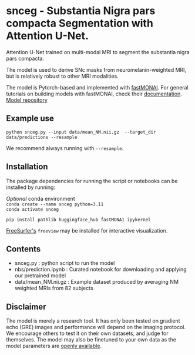 # snceg - Substantia Nigra pars compacta Segmentation with Attention U-Net.
Attention U-Net trained on multi-modal MRI to segment the substantia nigra pars compacta.

The model is used to derive SNc masks from neuromelanin-weighted MRI, but is relatively robust to other MRI modalities.

The model is Pytorch-based and implemented with [fastMONAI](https://github.com/MMIV-ML/fastMONAI/tree/master). For general tutorials on building models with fastMONAI, check their [documentation](https://fastmonai.no/).
[Model repository](https://huggingface.co/lillepeder/SNceg-0.1)

## Example use
`python snceg.py --input data/mean_NM.nii.gz  --target_dir data/predictions --resample`

We recommend always running with `--resample`.

## Installation
The package dependencies for running the script or notebooks can be installed by running:

_Optional_ conda environment<br>
`conda create --name snceg python=3.11`<br>
`conda activate snceg`

`pip install pathlib huggingface_hub fastMONAI ipykernel`

[FreeSurfer's](https://surfer.nmr.mgh.harvard.edu/fswiki/DownloadAndInstall) `freeview` may be installed for interactive visualization.

## Contents
- snceg.py : python script to run the model
- nbs/prediction.ipynb : Curated notebook for downloading and applying our pretrained model
- data/mean_NM.nii.gz : Example dataset produced by averaging NM weighted MRIs from 82 subjects


## Disclaimer
The model is merely a research tool. It has only been tested on gradient echo (GRE) images and performance will depend on the imaging protocol. 
We encourage others to test it on their own datasets, and judge for themselves. The model may also be finetuned to your own data as the model parameters are [openly available](https://huggingface.co/lillepeder/SNceg-0.1).